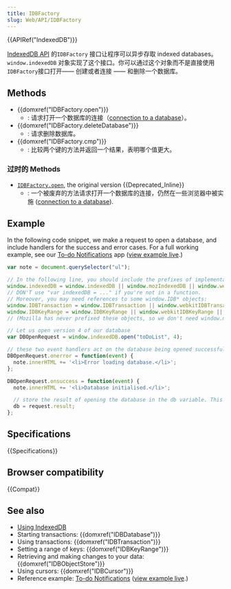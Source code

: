 ```yaml
---
title: IDBFactory
slug: Web/API/IDBFactory
---
```


{{APIRef("IndexedDB")}}

[IndexedDB API](/zh-CN/docs/IndexedDB) 的`IDBFactory` 接口让程序可以异步存取 indexed databases。`window.indexedDB` 对象实现了这个接口。你可以通过这个对象而不是直接使用`IDBFactory`接口打开—— 创建或者连接 —— 和删除一个数据库。

## Methods

- {{domxref("IDBFactory.open")}}
  - : 请求打开一个数据库的连接（[connection to a database](/zh-CN/docs/IndexedDB#gloss_database_connection)）。
- {{domxref("IDBFactory.deleteDatabase")}}
  - : 请求删除数据库。
- {{domxref("IDBFactory.cmp")}}
  - : 比较两个键的方法并返回一个结果，表明哪个值更大。

### 过时的 Methods

- [`IDBFactory.open`](/zh-CN/docs/Web/API/IDBFactory.open-obsolete), the original version {{Deprecated_Inline}}
  - : 一个被废弃的方法请求打开一个数据库的连接，仍然在一些浏览器中被实施 ([connection to a database](/zh-CN/docs/IndexedDB#gloss_database_connection)).

## Example

In the following code snippet, we make a request to open a database, and include handlers for the success and error cases. For a full working example, see our [To-do Notifications](https://github.com/mdn/dom-examples/tree/main/to-do-notifications) app ([view example live](https://mdn.github.io/dom-examples/to-do-notifications/).)

```js
var note = document.querySelector("ul");

// In the following line, you should include the prefixes of implementations you want to test.
window.indexedDB = window.indexedDB || window.mozIndexedDB || window.webkitIndexedDB || window.msIndexedDB;
// DON'T use "var indexedDB = ..." if you're not in a function.
// Moreover, you may need references to some window.IDB* objects:
window.IDBTransaction = window.IDBTransaction || window.webkitIDBTransaction || window.msIDBTransaction;
window.IDBKeyRange = window.IDBKeyRange || window.webkitIDBKeyRange || window.msIDBKeyRange;
// (Mozilla has never prefixed these objects, so we don't need window.mozIDB*)

// Let us open version 4 of our database
var DBOpenRequest = window.indexedDB.open("toDoList", 4);

// these two event handlers act on the database being opened successfully, or not
DBOpenRequest.onerror = function(event) {
  note.innerHTML += '<li>Error loading database.</li>';
};

DBOpenRequest.onsuccess = function(event) {
  note.innerHTML += '<li>Database initialised.</li>';

  // store the result of opening the database in the db variable. This is used a lot later on, for opening transactions and suchlike.
  db = request.result;
};
```

## Specifications

{{Specifications}}

## Browser compatibility

{{Compat}}

## See also

- [Using IndexedDB](/zh-CN/docs/Web/API/IndexedDB_API/Using_IndexedDB)
- Starting transactions: {{domxref("IDBDatabase")}}
- Using transactions: {{domxref("IDBTransaction")}}
- Setting a range of keys: {{domxref("IDBKeyRange")}}
- Retrieving and making changes to your data: {{domxref("IDBObjectStore")}}
- Using cursors: {{domxref("IDBCursor")}}
- Reference example: [To-do Notifications](https://github.com/mdn/dom-examples/tree/main/to-do-notifications) ([view example live](https://mdn.github.io/dom-examples/to-do-notifications/).)
